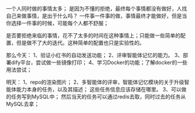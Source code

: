 
一个人同时做的事情太多；
是因为不懂的拒绝，最终每个事情都没有做好，人找自己来做事情，是出于什么吗？
一件事一件事的做，事情最终才能做好，但是当你选择一件事的时候，可能每个人都不舒服；

是否要拒绝来临的事情，花不了太多的时间在这种事情上；只能做一些简单的配置，但是做不了大的迭代。这种简单的配置也只是实验性的。

那么今天：
1、验证小红书的自动发送功能；
2、评审智能体记忆的能力。
3、部署dify平台，尝试做一些镜像打印；
4、学习Docker的功能；了解docker的一些用法尝试；


明天：
1、repo的渲染图片；
2、多智能体的评审，智能体记忆模块的关于升级智能体能力本身的任务，以及其描述； 这些任务信息应该存储在哪里。
3、可以做的任务写到MySQL中； 然后当天的任务可以通过redis去取，同时过去的任务从MySQL去拿； 
